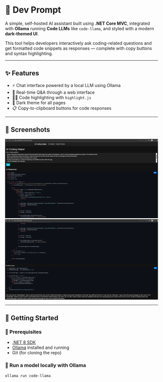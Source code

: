 ﻿# 🧠 Dev Prompt

A simple, self-hosted AI assistant built using **.NET Core MVC**, integrated with **Ollama** running **Code LLMs** like `code-llama`, and styled with a modern **dark-themed UI**.

This tool helps developers interactively ask coding-related questions and get formatted code snippets as responses — complete with copy buttons and syntax highlighting.

---

## ✨ Features

- ⚡ Chat interface powered by a local LLM using Ollama
- 💬 Real-time Q&A through a web interface
- 🧑‍💻 Code highlighting with `highlight.js`
- 🌙 Dark theme for all pages
- 📋 Copy-to-clipboard buttons for code responses

---

## 📸 Screenshots
![AI Assistant Screenshot](screenshots/DevPrompt_Screenshot_1.png)
![AI Assistant Screenshot](screenshots/DevPrompt_Screenshot_2.png)

---

## 🚀 Getting Started

### 🔧 Prerequisites

- [.NET 8 SDK](https://dotnet.microsoft.com/download)
- [Ollama](https://ollama.com/) installed and running
- Git (for cloning the repo)

### 🔌 Run a model locally with Ollama

```bash
ollama run code-llama
